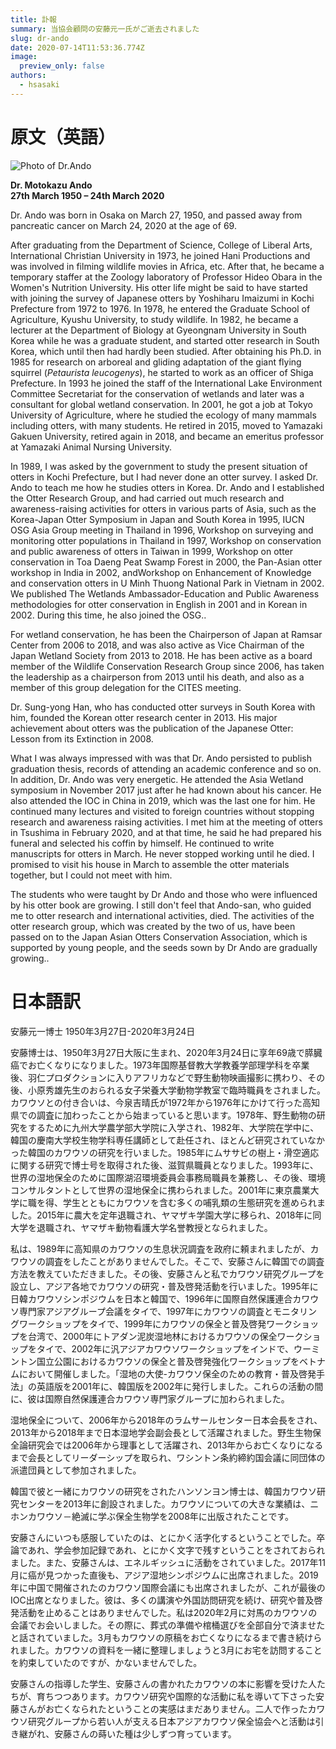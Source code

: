 ```yaml
---
title: 訃報
summary: 当協会顧問の安藤元一氏がご逝去されました
slug: dr-ando
date: 2020-07-14T11:53:36.774Z
image:
  preview_only: false
authors:
  - hsasaki
---
```

# 原文（英語）

![Photo of Dr.Ando](https://iucnosgbull.org/Volume37/Motokazu_Ando.png)

**Dr. Motokazu Ando\
27th March 1950 – 24th March 2020**

Dr. Ando was born in Osaka on March 27, 1950, and passed away from pancreatic cancer on March 24, 2020 at the age of 69.

After graduating from the Department of Science, College of Liberal Arts, International Christian University in 1973, he joined Hani Productions and was involved in filming wildlife movies in Africa, etc. After that, he became a temporary staffer at the Zoology laboratory of Professor Hideo Obara in the Women's Nutrition University. His otter life might be said to have started with joining the survey of Japanese otters by Yoshiharu Imaizumi in Kochi Prefecture from 1972 to 1976. In 1978, he entered the Graduate School of Agriculture, Kyushu University, to study wildlife. In 1982, he became a lecturer at the Department of Biology at Gyeongnam University in South Korea while he was a graduate student, and started otter research in South Korea, which until then had hardly been studied. After obtaining his Ph.D. in 1985 for research on arboreal and gliding adaptation of the giant flying squirrel (*Petaurista leucogenys*), he started to work as an officer of Shiga Prefecture. In 1993 he joined the staff of the International Lake Environment Committee Secretariat for the conservation of wetlands and later was a consultant for global wetland conservation. In 2001, he got a job at Tokyo University of Agriculture, where he studied the ecology of many mammals including otters, with many students. He retired in 2015, moved to Yamazaki Gakuen University, retired again in 2018, and became an emeritus professor at Yamazaki Animal Nursing University.

In 1989, I was asked by the government to study the present situation of otters in Kochi Prefecture, but I had never done an otter survey. I asked Dr. Ando to teach me how he studies otters in Korea. Dr. Ando and I established the Otter Research Group, and had carried out much research and awareness-raising activities for otters in various parts of Asia, such as the Korea-Japan Otter Symposium in Japan and South Korea in 1995, IUCN OSG Asia Group meeting in Thailand in 1996, Workshop on surveying and monitoring otter populations in Thailand in 1997, Workshop on conservation and public awareness of otters in Taiwan in 1999, Workshop on otter conservation in Toa Daeng Peat Swamp Forest in 2000, the Pan-Asian otter workshop in India in 2002, andWorkshop on Enhancement of Knowledge and conservation otters in U Minh Thuong National Park in Vietnam in 2002. We published The Wetlands Ambassador-Education and Public Awareness methodologies for otter conservation in English in 2001 and in Korean in 2002. During this time, he also joined the OSG..

For wetland conservation, he has been the Chairperson of Japan at Ramsar Center from 2006 to 2018, and was also active as Vice Chairman of the Japan Wetland Society from 2013 to 2018. He has been active as a board member of the Wildlife Conservation Research Group since 2006, has taken the leadership as a chairperson from 2013 until his death, and also as a member of this group delegation for the CITES meeting.

Dr. Sung-yong Han, who has conducted otter surveys in South Korea with him, founded the Korean otter research center in 2013. His major achievement about otters was the publication of the Japanese Otter: Lesson from its Extinction in 2008.

What I was always impressed with was that Dr. Ando persisted to publish graduation thesis, records of attending an academic conference and so on. In addition, Dr. Ando was very energetic. He attended the Asia Wetland symposium in November 2017 just after he had known about his cancer. He also attended the IOC in China in 2019, which was the last one for him. He continued many lectures and visited to foreign countries without stopping research and awareness raising activities. I met him at the meeting of otters in Tsushima in February 2020, and at that time, he said he had prepared his funeral and selected his coffin by himself. He continued to write manuscripts for otters in March. He never stopped working until he died. I promised to visit his house in March to assemble the otter materials together, but I could not meet with him.

The students who were taught by Dr Ando and those who were influenced by his otter book are growing. I still don't feel that Ando-san, who guided me to otter research and international activities, died. The activities of the otter research group, which was created by the two of us, have been passed on to the Japan Asian Otters Conservation Association, which is supported by young people, and the seeds sown by Dr Ando are gradually growing..

# 日本語訳

安藤元一博士 1950年3月27日-2020年3月24日

安藤博士は、1950年3月27日大阪に生まれ、2020年3月24日に享年69歳で膵臓癌でお亡くなりになりました。1973年国際基督教大学教養学部理学科を卒業後、羽仁プロダクションに入りアフリカなどで野生動物映画撮影に携わり、その後、小原秀雄先生のおられる女子栄養大学動物学教室で臨時職員をされました。カワウソとの付き合いは、今泉吉晴氏が1972年から1976年にかけて行った高知県での調査に加わったことから始まっていると思います。1978年、野生動物の研究をするために九州大学農学部大学院に入学され、1982年、大学院在学中に、韓国の慶南大学校生物学科専任講師として赴任され、ほとんど研究されていなかった韓国のカワウソの研究を行いました。1985年にムササビの樹上・滑空適応に関する研究で博士号を取得された後、滋賀県職員となりました。1993年に、世界の湿地保全のために国際湖沼環境委員会事務局職員を兼務し、その後、環境コンサルタントとして世界の湿地保全に携わられました。2001年に東京農業大学に職を得、学生とともにカワウソを含む多くの哺乳類の生態研究を進められました。2015年に農大を定年退職され、ヤマザキ学園大学に移られ、2018年に同大学を退職され、ヤマザキ動物看護大学名誉教授となられました。

私は、1989年に高知県のカワウソの生息状況調査を政府に頼まれましたが、カワウソの調査をしたことがありませんでした。そこで、安藤さんに韓国での調査方法を教えていただきました。その後、安藤さんと私でカワウソ研究グループを設立し、アジア各地でカワウソの研究・普及啓発活動を行いました。1995年に日韓カワウソシンポジウムを日本と韓国で、1996年に国際自然保護連合カワウソ専門家アジアグループ会議をタイで、1997年にカワウソの調査とモニタリングワークショップをタイで、1999年にカワウソの保全と普及啓発ワークショップを台湾で、2000年にトアダン泥炭湿地林におけるカワウソの保全ワークショップをタイで、2002年に汎アジアカワウソワークショップをインドで、ウーミントン国立公園におけるカワウソの保全と普及啓発強化ワークショップをベトナムにおいて開催しました。「湿地の大使-カワウソ保全のための教育・普及啓発手法」の英語版を2001年に、韓国版を2002年に発行しました。これらの活動の間に、彼は国際自然保護連合カワウソ専門家グループに加わられました。

湿地保全について、2006年から2018年のラムサールセンター日本会長をされ、2013年から2018年まで日本湿地学会副会長として活躍されました。野生生物保全論研究会では2006年から理事として活躍され、2013年からお亡くなりになるまで会長としてリーダーシップを取られ、ワシントン条約締約国会議に同団体の派遣団員として参加されました。

韓国で彼と一緒にカワウソの研究をされたハンソンヨン博士は、韓国カワウソ研究センターを2013年に創設されました。カワウソについての大きな業績は、ニホンカワウソ－絶滅に学ぶ保全生物学を2008年に出版されたことです。

安藤さんにいつも感服していたのは、とにかく活字化するということでした。卒論であれ、学会参加記録であれ、とにかく文字で残すということをされておられました。また、安藤さんは、エネルギッシュに活動をされていました。2017年11月に癌が見つかった直後も、アジア湿地シンポジウムに出席されました。2019年に中国で開催されたのカワウソ国際会議にも出席されましたが、これが最後のIOC出席となりました。彼は、多くの講演や外国訪問研究を続け、研究や普及啓発活動を止めることはありませんでした。私は2020年2月に対馬のカワウソの会議でお会いしました。その際に、葬式の準備や棺桶選びを全部自分で済ませたと話されていました。3月もカワウソの原稿をお亡くなりになるまで書き続けられました。カワウソの資料を一緒に整理しましょうと3月にお宅を訪問することを約束していたのですが、かないませんでした。

安藤さんの指導した学生、安藤さんの書かれたカワウソの本に影響を受けた人たちが、育ちつつあります。カワウソ研究や国際的な活動に私を導いて下さった安藤さんがお亡くなられたということの実感はまだありません。二人で作ったカワウソ研究グループから若い人が支える日本アジアカワウソ保全協会へと活動は引き継がれ、安藤さんの蒔いた種は少しずつ育っています。
